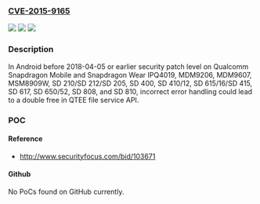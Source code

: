 ### [CVE-2015-9165](https://cve.mitre.org/cgi-bin/cvename.cgi?name=CVE-2015-9165)
![](https://img.shields.io/static/v1?label=Product&message=Snapdragon%20Mobile%2C%20Snapdragon%20Wear&color=blue)
![](https://img.shields.io/static/v1?label=Version&message=IPQ4019%2C%20MDM9206%2C%20MDM9607%2C%20MSM8909W%2C%20SD%20210%2FSD%20212%2FSD%20205%2C%20SD%20400%2C%20SD%20410%2F12%2C%20SD%20615%2F16%2FSD%20415%2C%20SD%20617%2C%20SD%20650%2F52%2C%20SD%20808%2C%20SD%20810%20&color=brightgreen)
![](https://img.shields.io/static/v1?label=Vulnerability&message=Double%20free%20vulnerability%20in%20QTEE&color=brightgreen)

### Description

In Android before 2018-04-05 or earlier security patch level on Qualcomm Snapdragon Mobile and Snapdragon Wear IPQ4019, MDM9206, MDM9607, MSM8909W, SD 210/SD 212/SD 205, SD 400, SD 410/12, SD 615/16/SD 415, SD 617, SD 650/52, SD 808, and SD 810, incorrect error handling could lead to a double free in QTEE file service API.

### POC

#### Reference
- http://www.securityfocus.com/bid/103671

#### Github
No PoCs found on GitHub currently.

